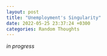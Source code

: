 ```yaml
---
layout: post
title: "Unemployment's Singularity"
date: 2022-05-25 23:37:24 +0300
categories: Random Thoughts
---
```


*in progress*